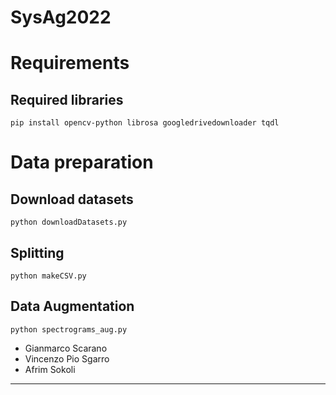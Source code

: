# SysAg2022

# Requirements

## Required libraries
```
pip install opencv-python librosa googledrivedownloader tqdl
```

# Data preparation

## Download datasets
```
python downloadDatasets.py
```
## Splitting
```
python makeCSV.py
```
## Data Augmentation
```
python spectrograms_aug.py
```

- Gianmarco Scarano
- Vincenzo Pio Sgarro
- Afrim Sokoli
__________________________________________________________________